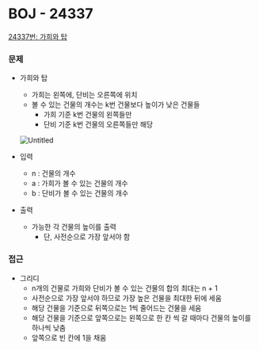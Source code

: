 # BOJ - 24337

[24337번: 가희와 탑](https://www.acmicpc.net/problem/24337)

### 문제

- 가희와 탑
    - 가희는 왼쪽에, 단비는 오른쪽에 위치
    - 볼 수 있는 건물의 개수는 k번 건물보다 높이가 낮은 건물들
        - 가희 기준 k번 건물의 왼쪽들만
        - 단비 기준 k번 건물의 오른쪽들만 해당
    
    ![Untitled](https://s3-us-west-2.amazonaws.com/secure.notion-static.com/206fa6c3-2985-4bb7-b1d5-b67c84d7342b/Untitled.png)
    

- 입력
    - n : 건물의 개수
    - a : 가희가 볼 수 있는 건물의 개수
    - b : 단비가 볼 수 있는 건물의 개수
    
- 출력
    - 가능한 각 건물의 높이를 출력
        - 단, 사전순으로 가장 앞서야 함

### 접근

- 그리디
    - n개의 건물로 가희와 단비가 볼 수 있는 건물의 합의 최대는 n + 1
    - 사전순으로 가장 앞서야 하므로 가장 높은 건물을 최대한 뒤에 세움
    - 해당 건물을 기준으로 뒤쪽으로는 1씩 줄어드는 건물을 세움
    - 해당 건물을 기준으로 앞쪽으로는 왼쪽으로 한 칸 씩 갈 때마다 건물의 높이를 하나씩 낮춤
    - 앞쪽으로 빈 칸에 1을 채움
